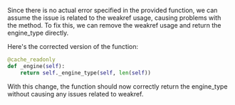Since there is no actual error specified in the provided function, we can assume the issue is related to the weakref usage, causing problems with the method. To fix this, we can remove the weakref usage and return the engine_type directly.

Here's the corrected version of the function:

```python
@cache_readonly
def _engine(self):
    return self._engine_type(self, len(self))
```

With this change, the function should now correctly return the engine_type without causing any issues related to weakref.